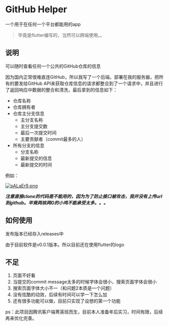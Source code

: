 # GitHub Helper

一个用于在任何一个平台都能用的app

> 毕竟是flutter编写的，当然可以跨端使用。。

## 说明

可以随时查看任何一个公共的GitHub仓库的信息

因为国内正常很难直连GitHub，所以我写了一个后端，部署在我的服务器，把所有的要发给GitHub API来获取仓库信息的请求都整合到了一个请求中，并且进行了返回响应中数据的整合和清洗，最后拿到的信息如下：

* 仓库名称
* 仓库拥有者
* 仓库主分支信息
  * 主分支名称
  * 主分支提交数
  * 最后一次提交时间
  * 主要贡献者（commit最多的人）
* 所有分支的信息
  * 分支名称
  * 最新提交的信息
  * 最新提交的时间

例如：

[![pALaEr9.png](https://s21.ax1x.com/2024/12/17/pALaEr9.png)](https://imgse.com/i/pALaEr9)


***注意直接clone的代码是不能用的，因为为了防止接口被攻击，我并没有上传url到github。毕竟两核两G的小鸡不能承受太多。。。***

## 如何使用

发布版本已经存入releases中

由于目前软件是v0.0.1版本。所以目前还在使用flutter的logo

## 不足

1. 页面不好看
2. 当提交的commit message太多的时候字体会很小，搜索页面字体会很小
3. 搜索页面字体大小不一（和问题2本质是一个问题）
4. 没有炫酷的动效，后续有时间可以学一下怎么加
5. 还有很多功能可以做，目前只实现了设想的第一个功能

ps：此项目因腾讯客户端菁英班而生，目前本人准备年后实习，时间有限，后续再来优化完善。
